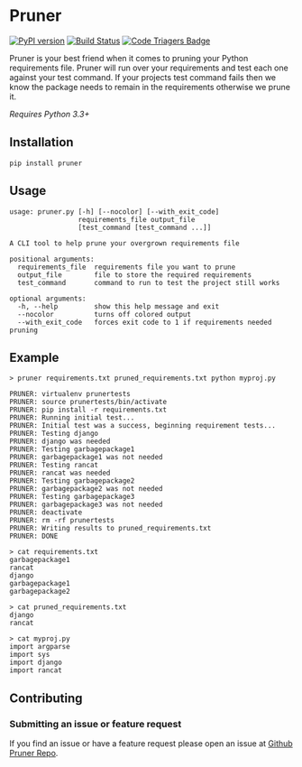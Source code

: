 # Pruner

[![PyPI version](https://badge.fury.io/py/pruner.svg)](https://badge.fury.io/py/pruner)
[![Build Status](https://travis-ci.org/mattjegan/pruner.svg?branch=master)](https://travis-ci.org/mattjegan/pruner)
[![Code Triagers Badge](https://www.codetriage.com/mattjegan/pruner/badges/users.svg)](https://www.codetriage.com/mattjegan/pruner)

Pruner is your best friend when it comes to pruning your Python requirements file.
Pruner will run over your requirements and test each one against your test command.
If your projects test command fails then we know the package needs to remain in the requirements
otherwise we prune it.

*Requires Python 3.3+*

## Installation
```
pip install pruner
```

## Usage

```
usage: pruner.py [-h] [--nocolor] [--with_exit_code]
                 requirements_file output_file
                 [test_command [test_command ...]]

A CLI tool to help prune your overgrown requirements file

positional arguments:
  requirements_file  requirements file you want to prune
  output_file        file to store the required requirements
  test_command       command to run to test the project still works

optional arguments:
  -h, --help         show this help message and exit
  --nocolor          turns off colored output
  --with_exit_code   forces exit code to 1 if requirements needed pruning
```


## Example
```
> pruner requirements.txt pruned_requirements.txt python myproj.py

PRUNER: virtualenv prunertests
PRUNER: source prunertests/bin/activate
PRUNER: pip install -r requirements.txt
PRUNER: Running initial test...
PRUNER: Initial test was a success, beginning requirement tests...
PRUNER: Testing django
PRUNER: django was needed
PRUNER: Testing garbagepackage1
PRUNER: garbagepackage1 was not needed
PRUNER: Testing rancat
PRUNER: rancat was needed
PRUNER: Testing garbagepackage2
PRUNER: garbagepackage2 was not needed
PRUNER: Testing garbagepackage3
PRUNER: garbagepackage3 was not needed
PRUNER: deactivate
PRUNER: rm -rf prunertests
PRUNER: Writing results to pruned_requirements.txt
PRUNER: DONE

> cat requirements.txt
garbagepackage1
rancat
django
garbagepackage1
garbagepackage2

> cat pruned_requirements.txt
django
rancat

> cat myproj.py
import argparse
import sys
import django
import rancat
```

## Contributing

### Submitting an issue or feature request

If you find an issue or have a feature request please open an issue at [Github Pruner Repo](https://github.com/mattjegan/pruner).
